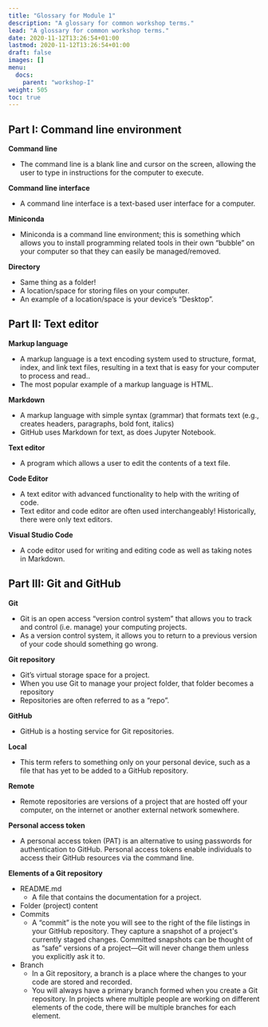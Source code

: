```yaml
---
title: "Glossary for Module 1"
description: "A glossary for common workshop terms."
lead: "A glossary for common workshop terms."
date: 2020-11-12T13:26:54+01:00
lastmod: 2020-11-12T13:26:54+01:00
draft: false
images: []
menu:
  docs:
    parent: "workshop-I"
weight: 505
toc: true
---
```


## Part I: Command line environment

**Command line**
- The command line is a blank line and cursor on the screen, allowing the user to type in instructions for the computer to execute.
  

**Command line interface**
- A command line interface is a text-based user interface for a computer. 


**Miniconda**
- Miniconda is a command line environment; this is something which allows you to install programming related tools in their own “bubble” on your computer so that they can easily be managed/removed.


**Directory**
- Same thing as a folder!
- A location/space for storing files on your computer.
- An example of a location/space is your device’s “Desktop”.


## Part II: Text editor

**Markup language**
- A markup language is a text encoding system used to structure, format, index, and link text files, resulting in a text that is easy for your computer to process and read..
- The most popular example of a markup language is HTML.


**Markdown**
- A markup language with simple syntax (grammar) that formats text (e.g., creates headers, paragraphs, bold font, italics)
- GitHub uses Markdown for text, as does Jupyter Notebook.


**Text editor**
- A program which allows a user to edit the contents of a text file.


**Code Editor**
- A text editor with advanced functionality to help with the writing of code.
- Text editor and code editor are often used interchangeably! Historically, there were only text editors.


**Visual Studio Code**
- A code editor used for writing and editing code as well as taking notes in Markdown.

## Part III: Git and GitHub

**Git**
- Git is an open access “version control system” that allows you to track and control (i.e. manage) your computing projects.
- As a version control system, it allows you to return to a previous version of your code should something go wrong.


**Git repository**
- Git’s virtual storage space for a project. 
- When you use Git to manage your project folder, that folder becomes a repository
- Repositories are often referred to as a “repo”.


**GitHub**
- GitHub is a hosting service for Git repositories.


**Local**
- This term refers to something only on your personal device, such as a file that has yet to be added to a GitHub repository.


**Remote**
- Remote repositories are versions of a project that are hosted off your computer, on the internet or another external network somewhere.


**Personal access token**
- A personal access token (PAT) is an alternative to using passwords for authentication to GitHub. Personal access tokens enable individuals to access their GitHub resources via the command line. 


**Elements of a Git repository**
- README.md
  - A file that contains the documentation for a project. 
- Folder (project) content
- Commits
  - A “commit” is the note you will see to the right of the file listings in your GitHub repository. They capture a snapshot of a project's currently staged changes. Committed snapshots can be thought of as “safe” versions of a project—Git will never change them unless you explicitly ask it to. 
- Branch
  - In a Git repository, a branch is a place where the changes to your code are stored and recorded.
  - You will always have a primary branch formed when you create a Git repository. In projects where multiple people are working on different elements of the code, there will be multiple branches for each element.
